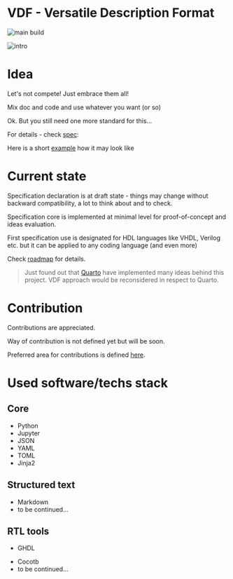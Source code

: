# VDF - Versatile Description Format

![main build](https://github.com/Godhart/vdf/actions/workflows/python-app.yml/badge.svg)

![intro](https://imgs.xkcd.com/comics/standards.png)

# Idea

Let's not compete! Just embrace them all!

Mix doc and code and use whatever you want (or so)

Ok. But you still need one more standard for this...

For details - check [spec](https://github.com/Godhart/vdf/blob/main/spec/vdf_specification_en.md):

Here is a short [example](https://github.com/Godhart/vdf/blob/main/examples/jl-simple/hello-world.ipynb) how it may look like

# Current state

Specification declaration is at draft state - things may change without backward compatibility, a lot to think about and to check.

Specification core is implemented at minimal level for proof-of-concept and ideas evaluation.

First specification use is designated for HDL languages like VHDL, Verilog etc. but it can be applied to any coding language (and even more)

Check [roadmap](https://github.com/Godhart/vdf/blob/main/ROADMAP_en.md) for details.

> Just found out that [Quarto](https://quarto.org) have implemented many ideas behind this project. VDF approach would be reconsidered in respect to Quarto.

# Contribution

Contributions are appreciated.

Way of contribution is not defined yet but will be soon.

Preferred area for contributions is defined [here](https://github.com/Godhart/vdf/blob/main/TODO_en.md).

# Used software/techs stack

## Core

- Python
- Jupyter
- JSON
- YAML
- TOML
- Jinja2
<!--
TODO:
- Pandoc
-->

## Structured text

- Markdown
- to be continued...

## RTL tools

- GHDL
<!-- - #TODO: Verilator -->
<!-- - #TODO: Icarus -->
- Cocotb
- to be continued...

<!--
TODO:
- wavedrom
- hdelk
- yaml4hdelk
-->
